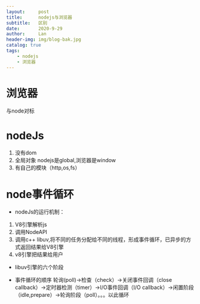 ```yaml
---
layout:     post
title:      nodejs与浏览器
subtitle:   区别
date:       2020-9-29
author:     Lan
header-img: img/blog-bak.jpg
catalog: true
tags:
    - nodejs
    - 浏览器
---
```


# 浏览器
与node对标

# nodeJs

1. 没有dom
2. 全局对象 nodejs是global,浏览器是window
3. 有自己的模块（http,os,fs）

# node事件循环


- nodeJs的运行机制：

1. V8引擎解析js
2. 调用NodeAPI
3. 调用c++ libuv,将不同的任务分配给不同的线程，形成事件循环，已异步的方式返回结果给V8引擎
4. v8引擎把结果给用户

- libuv引擎的六个阶段

 - 事件循环的顺序
    轮询(poll)->检查（check）->关闭事件回调（close callback）->定时器检测（timer）->I/O事件回调（I/O callback）->闲置阶段（idle,prepare）->轮询阶段（poll）。。。以此循环


